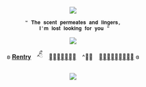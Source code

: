 <p align="center"
   
![](https://komarev.com/ghpvc/?username=lacepaws&color=000000&label=pawprints)

   
  <p align="center"
     
    ❝ 𝐓𝐡𝐞 𝐬𝐜𝐞𝐧𝐭 𝐩𝐞𝐫𝐦𝐞𝐚𝐭𝐞𝐬 𝐚𝐧𝐝 𝐥𝐢𝐧𝐠𝐞𝐫𝐬,
     𝐈'𝐦 𝐥𝐨𝐬𝐭 𝐥𝐨𝐨𝐤𝐢𝐧𝐠 𝐟𝐨𝐫 𝐲𝐨𝐮 ❞
     
  <p align="center">   
     <img src="https://file.garden/ZtttiuQF4zKolxgp/bobvns.png"/>
     
   <p align="center"
   
ʚ [𝐑𝐞𝐧𝐭𝐫𝐲](https://rentry.co/lacepaws)　^ིྀ　[𝐀𝐭𝐚𝐛𝐨𝐨𝐤](https://forbitten.atabook.org/)　^ིྀ　[𝐒𝐭𝐫𝐚𝐰𝐩𝐚𝐠𝐞](https://forbitten.straw.page) ɞ
 </p>
 
<p align="center">
<img src="https://file.garden/ZtttiuQF4zKolxgp/ew.png"/>
</p>



<!--
**sacrificedfool/sacrificedfool** is a ✨ _special_ ✨ repository because its `README.md` (this file) appears on your GitHub profile.

Here are some ideas to get you started:

- 🔭 I’m currently working on ...
- 🌱 I’m currently learning ...
- 👯 I’m looking to collaborate on ...
- 🤔 I’m looking for help with ...
- 💬 Ask me about ...
- 📫 How to reach me: ...
- 😄 Pronouns: ...
- ⚡ Fun fact: ...
-->
